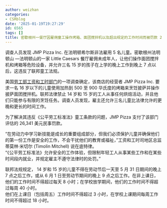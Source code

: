 ```yaml
---
author: weizhan
categories:
- CSRblog
date: '2025-01-19T19:27:29'
id: 6565
tags: []
title: 密歇根州一餐厅因雇佣童工操作烤箱、面团搅拌机以及超出规定的工作时间而被罚款 2.6 万美元
---
```


调查人员发现 JMP Pizza Inc. 在法明顿希尔斯非法雇用 5 名儿童。密歇根州法明顿山 —法明顿山的一家 Little Caesars
餐厅雇佣未成年人，让他们操作面团搅拌机和烤箱等危险设备，并允许三名 15 岁的孩子在上学的晚上工作到晚上 7 点以后，这违反了联邦童工法规。

美国[劳工部工资和工时部门](https://www.dol.gov/agencies/whd)的一项调查确定，该商店的经营者 JMP Pizza Inc.
要求一名 16 岁以下的儿童使用加热到 500 至 900 华氏度的烤箱来烹饪披萨并操作披萨面团搅拌机。联邦法律禁止 14 岁和 15
岁的工人从事任何烘焙活动，并且他们只能参与有限的烹饪任务。调查人员发现，雇主还允许三名儿童比法律允许的更晚和更长的时间工作。

 为了解决其违反《公平劳工标准法》童工条款的问题，JMP Pizza 支付了该部门评估的 26,341 美元民事罚款。

“在劳动力中学习新技能是成长的重要组成部分，但我们必须保护儿童并确保他们的第一份工作是安全的工作，不会干扰他们的教育或福祉，”工资和工时司地区总监蒂莫林·米切尔
(Timolin Mitchell) 说在底特律。  
“《公平劳工标准法》允许安全的工作体验，但限制年轻工人从事某些工作和在某些时间段内就业，并规定雇主不遵守法律时的处罚。”

联邦法规规定， 14 岁和 15 岁的儿童不得在劳动节后一天至 5 月 31 日期间的晚上 7 点之后工作，或从 6 月 1 日至劳动节期间的晚上 9
点之后工作。在非上课日，他们的工作时间不得超过每天 8 小时；在学校放学期间，他们的工作时间不得超过每周 40 小时。  
他们在上课日（包括周五）工作时间不得超过 3 小时，在学校上课期间每周工作时间不得超过 18 小时。


